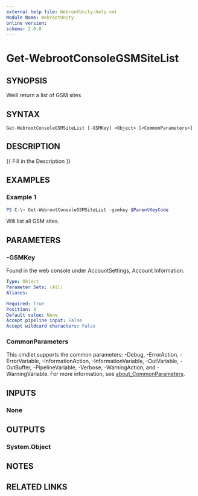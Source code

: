 ```yaml
---
external help file: WebrootUnity-help.xml
Module Name: WebrootUnity
online version:
schema: 2.0.0
---
```


# Get-WebrootConsoleGSMSiteList

## SYNOPSIS
Weill return a list of GSM sites

## SYNTAX

```
Get-WebrootConsoleGSMSiteList [-GSMKey] <Object> [<CommonParameters>]
```

## DESCRIPTION
{{ Fill in the Description }}

## EXAMPLES

### Example 1
```powershell
PS C:\> Get-WebrootConsoleGSMSiteList -gsmkey $ParentKeyCode
```

Will list all GSM sites.

## PARAMETERS

### -GSMKey
Found in the web console under AccountSettings, Account Information.

```yaml
Type: Object
Parameter Sets: (All)
Aliases:

Required: True
Position: 0
Default value: None
Accept pipeline input: False
Accept wildcard characters: False
```

### CommonParameters
This cmdlet supports the common parameters: -Debug, -ErrorAction, -ErrorVariable, -InformationAction, -InformationVariable, -OutVariable, -OutBuffer, -PipelineVariable, -Verbose, -WarningAction, and -WarningVariable. For more information, see [about_CommonParameters](http://go.microsoft.com/fwlink/?LinkID=113216).

## INPUTS

### None
## OUTPUTS

### System.Object
## NOTES

## RELATED LINKS
